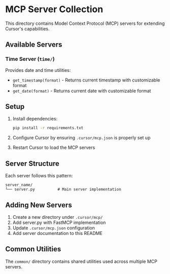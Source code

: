 # MCP Server Collection

This directory contains Model Context Protocol (MCP) servers for extending Cursor's capabilities.

## Available Servers

### Time Server (`time/`)
Provides date and time utilities:
- `get_timestamp(format)` - Returns current timestamp with customizable format
- `get_date(format)` - Returns current date with customizable format

## Setup

1. Install dependencies:
   ```bash
   pip install -r requirements.txt
   ```

2. Configure Cursor by ensuring `.cursor/mcp.json` is properly set up

3. Restart Cursor to load the MCP servers

## Server Structure

Each server follows this pattern:
```
server_name/
└── server.py          # Main server implementation
```

## Adding New Servers

1. Create a new directory under `.cursor/mcp/`
2. Add server.py with FastMCP implementation
3. Update `.cursor/mcp.json` configuration
4. Add server documentation to this README

## Common Utilities

The `common/` directory contains shared utilities used across multiple MCP servers.

